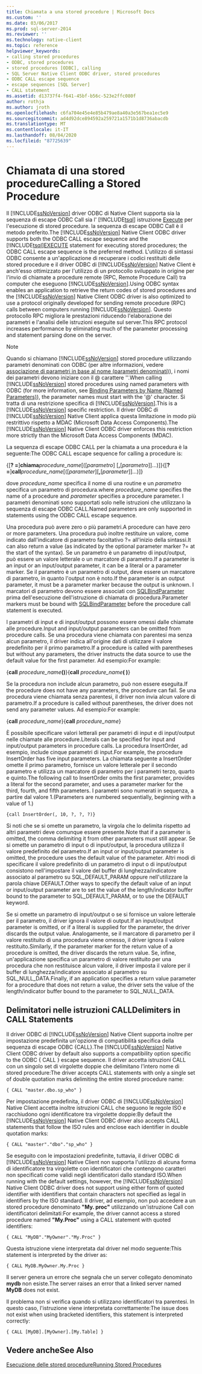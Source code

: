 ```yaml
---
title: Chiamata a una stored procedure | Microsoft Docs
ms.custom: ''
ms.date: 03/06/2017
ms.prod: sql-server-2014
ms.reviewer: ''
ms.technology: native-client
ms.topic: reference
helpviewer_keywords:
- calling stored procedures
- ODBC, stored procedures
- stored procedures [ODBC], calling
- SQL Server Native Client ODBC driver, stored procedures
- ODBC CALL escape sequence
- escape sequences [SQL Server]
- CALL statement
ms.assetid: d13737f4-f641-45bf-b56c-523e2ffc080f
author: rothja
ms.author: jroth
ms.openlocfilehash: c6fa704e45e4e85b479ae8a40a3e567bea1ec5e9
ms.sourcegitcommit: ad4d92dce894592a259721a1571b1d8736abacdb
ms.translationtype: MT
ms.contentlocale: it-IT
ms.lasthandoff: 08/04/2020
ms.locfileid: "87725639"
---
```

# <a name="calling-a-stored-procedure"></a><span data-ttu-id="069d7-102">Chiamata di una stored procedure</span><span class="sxs-lookup"><span data-stu-id="069d7-102">Calling a Stored Procedure</span></span>
  <span data-ttu-id="069d7-103">Il [!INCLUDE[ssNoVersion](../../includes/ssnoversion-md.md)] driver ODBC di Native Client supporta sia la sequenza di escape ODBC Call sia l' [!INCLUDE[tsql](../../includes/tsql-md.md)] istruzione [Execute](/sql/t-sql/language-elements/execute-transact-sql) per l'esecuzione di stored procedure. la sequenza di escape ODBC Call è il metodo preferito.</span><span class="sxs-lookup"><span data-stu-id="069d7-103">The [!INCLUDE[ssNoVersion](../../includes/ssnoversion-md.md)] Native Client ODBC driver supports both the ODBC CALL escape sequence and the [!INCLUDE[tsql](../../includes/tsql-md.md)][EXECUTE](/sql/t-sql/language-elements/execute-transact-sql) statement for executing stored procedures; the ODBC CALL escape sequence is the preferred method.</span></span> <span data-ttu-id="069d7-104">L'utilizzo di sintassi ODBC consente a un'applicazione di recuperare i codici restituiti delle stored procedure e il driver ODBC di [!INCLUDE[ssNoVersion](../../includes/ssnoversion-md.md)] Native Client è anch'esso ottimizzato per l'utilizzo di un protocollo sviluppato in origine per l'invio di chiamate a procedure remote (RPC, Remote Procedure Call) tra computer che eseguono [!INCLUDE[ssNoVersion](../../includes/ssnoversion-md.md)].</span><span class="sxs-lookup"><span data-stu-id="069d7-104">Using ODBC syntax enables an application to retrieve the return codes of stored procedures and the [!INCLUDE[ssNoVersion](../../includes/ssnoversion-md.md)] Native Client ODBC driver is also optimized to use a protocol originally developed for sending remote procedure (RPC) calls between computers running [!INCLUDE[ssNoVersion](../../includes/ssnoversion-md.md)].</span></span> <span data-ttu-id="069d7-105">Questo protocollo RPC migliora le prestazioni riducendo l'elaborazione dei parametri e l'analisi delle istruzioni eseguite sul server.</span><span class="sxs-lookup"><span data-stu-id="069d7-105">This RPC protocol increases performance by eliminating much of the parameter processing and statement parsing done on the server.</span></span>  
  
> [!NOTE]  
>  <span data-ttu-id="069d7-106">Quando si chiamano [!INCLUDE[ssNoVersion](../../includes/ssnoversion-md.md)] stored procedure utilizzando parametri denominati con ODBC (per altre informazioni, vedere [associazione di parametri in base al nome (parametri denominati)](https://go.microsoft.com/fwlink/?LinkID=209721)), i nomi dei parametri devono iniziare con il \@ carattere ''.</span><span class="sxs-lookup"><span data-stu-id="069d7-106">When calling [!INCLUDE[ssNoVersion](../../includes/ssnoversion-md.md)] stored procedures using named parameters with ODBC (for more information, see [Binding Parameters by Name (Named Parameters)](https://go.microsoft.com/fwlink/?LinkID=209721)), the parameter names must start with the '\@' character.</span></span> <span data-ttu-id="069d7-107">Si tratta di una restrizione specifica di [!INCLUDE[ssNoVersion](../../includes/ssnoversion-md.md)].</span><span class="sxs-lookup"><span data-stu-id="069d7-107">This is a [!INCLUDE[ssNoVersion](../../includes/ssnoversion-md.md)] specific restriction.</span></span> <span data-ttu-id="069d7-108">Il driver ODBC di [!INCLUDE[ssNoVersion](../../includes/ssnoversion-md.md)] Native Client applica questa limitazione in modo più restrittivo rispetto a MDAC (Microsoft Data Access Components).</span><span class="sxs-lookup"><span data-stu-id="069d7-108">The [!INCLUDE[ssNoVersion](../../includes/ssnoversion-md.md)] Native Client ODBC driver enforces this restriction more strictly than the Microsoft Data Access Components (MDAC).</span></span>  
  
 <span data-ttu-id="069d7-109">La sequenza di escape ODBC CALL per la chiamata a una procedura è la seguente:</span><span class="sxs-lookup"><span data-stu-id="069d7-109">The ODBC CALL escape sequence for calling a procedure is:</span></span>  
  
 <span data-ttu-id="069d7-110">{[**? =**]**chiama**_procedure_name_[([*parametro*] [**,**[*parametro*]]...)]}</span><span class="sxs-lookup"><span data-stu-id="069d7-110">{[**?=**]**call**_procedure_name_[([*parameter*][**,**[*parameter*]]...)]}</span></span>  
  
 <span data-ttu-id="069d7-111">dove *procedure_name* specifica il nome di una routine e un *parametro* specifica un parametro di procedura.</span><span class="sxs-lookup"><span data-stu-id="069d7-111">where *procedure_name* specifies the name of a procedure and *parameter* specifies a procedure parameter.</span></span> <span data-ttu-id="069d7-112">I parametri denominati sono supportati solo nelle istruzioni che utilizzano la sequenza di escape ODBC CALL.</span><span class="sxs-lookup"><span data-stu-id="069d7-112">Named parameters are only supported in statements using the ODBC CALL escape sequence.</span></span>  
  
 <span data-ttu-id="069d7-113">Una procedura può avere zero o più parametri.</span><span class="sxs-lookup"><span data-stu-id="069d7-113">A procedure can have zero or more parameters.</span></span> <span data-ttu-id="069d7-114">Una procedura può inoltre restituire un valore, come indicato dall'indicatore di parametro facoltativo ?= all'inizio della sintassi.</span><span class="sxs-lookup"><span data-stu-id="069d7-114">It can also return a value (as indicated by the optional parameter marker ?= at the start of the syntax).</span></span> <span data-ttu-id="069d7-115">Se un parametro è un parametro di input/output, può essere un valore letterale o un marcatore di parametro.</span><span class="sxs-lookup"><span data-stu-id="069d7-115">If a parameter is an input or an input/output parameter, it can be a literal or a parameter marker.</span></span> <span data-ttu-id="069d7-116">Se il parametro è un parametro di output, deve essere un marcatore di parametro, in quanto l'output non è noto.</span><span class="sxs-lookup"><span data-stu-id="069d7-116">If the parameter is an output parameter, it must be a parameter marker because the output is unknown.</span></span> <span data-ttu-id="069d7-117">I marcatori di parametro devono essere associati con [SQLBindParameter](../../relational-databases/native-client-odbc-api/sqlbindparameter.md) prima dell'esecuzione dell'istruzione di chiamata di procedura.</span><span class="sxs-lookup"><span data-stu-id="069d7-117">Parameter markers must be bound with [SQLBindParameter](../../relational-databases/native-client-odbc-api/sqlbindparameter.md) before the procedure call statement is executed.</span></span>  
  
 <span data-ttu-id="069d7-118">I parametri di input e di input/output possono essere omessi dalle chiamate alle procedure.</span><span class="sxs-lookup"><span data-stu-id="069d7-118">Input and input/output parameters can be omitted from procedure calls.</span></span> <span data-ttu-id="069d7-119">Se una procedura viene chiamata con parentesi ma senza alcun parametro, il driver indica all'origine dati di utilizzare il valore predefinito per il primo parametro.</span><span class="sxs-lookup"><span data-stu-id="069d7-119">If a procedure is called with parentheses but without any parameters, the driver instructs the data source to use the default value for the first parameter.</span></span> <span data-ttu-id="069d7-120">Ad esempio:</span><span class="sxs-lookup"><span data-stu-id="069d7-120">For example:</span></span>  
  
 <span data-ttu-id="069d7-121">{**call** _procedure_name_**()**}</span><span class="sxs-lookup"><span data-stu-id="069d7-121">{**call** _procedure_name_**( )**}</span></span>  
  
 <span data-ttu-id="069d7-122">Se la procedura non include alcun parametro, può non essere eseguita.</span><span class="sxs-lookup"><span data-stu-id="069d7-122">If the procedure does not have any parameters, the procedure can fail.</span></span> <span data-ttu-id="069d7-123">Se una procedura viene chiamata senza parentesi, il driver non invia alcun valore di parametro.</span><span class="sxs-lookup"><span data-stu-id="069d7-123">If a procedure is called without parentheses, the driver does not send any parameter values.</span></span> <span data-ttu-id="069d7-124">Ad esempio:</span><span class="sxs-lookup"><span data-stu-id="069d7-124">For example:</span></span>  
  
 <span data-ttu-id="069d7-125">{**call** _procedure_name_}</span><span class="sxs-lookup"><span data-stu-id="069d7-125">{**call** _procedure_name_}</span></span>  
  
 <span data-ttu-id="069d7-126">È possibile specificare valori letterali per parametri di input e di input/output nelle chiamate alle procedure.</span><span class="sxs-lookup"><span data-stu-id="069d7-126">Literals can be specified for input and input/output parameters in procedure calls.</span></span> <span data-ttu-id="069d7-127">La procedura InsertOrder, ad esempio, include cinque parametri di input.</span><span class="sxs-lookup"><span data-stu-id="069d7-127">For example, the procedure InsertOrder has five input parameters.</span></span> <span data-ttu-id="069d7-128">La chiamata seguente a InsertOrder omette il primo parametro, fornisce un valore letterale per il secondo parametro e utilizza un marcatore di parametro per i parametri terzo, quarto e quinto.</span><span class="sxs-lookup"><span data-stu-id="069d7-128">The following call to InsertOrder omits the first parameter, provides a literal for the second parameter, and uses a parameter marker for the third, fourth, and fifth parameters.</span></span> <span data-ttu-id="069d7-129">I parametri sono numerati in sequenza, a partire dal valore 1.</span><span class="sxs-lookup"><span data-stu-id="069d7-129">(Parameters are numbered sequentially, beginning with a value of 1.)</span></span>  
  
```  
{call InsertOrder(, 10, ?, ?, ?)}  
```  
  
 <span data-ttu-id="069d7-130">Si noti che se si omette un parametro, la virgola che lo delimita rispetto ad altri parametri deve comunque essere presente.</span><span class="sxs-lookup"><span data-stu-id="069d7-130">Note that if a parameter is omitted, the comma delimiting it from other parameters must still appear.</span></span> <span data-ttu-id="069d7-131">Se si omette un parametro di input o di input/output, la procedura utilizza il valore predefinito del parametro.</span><span class="sxs-lookup"><span data-stu-id="069d7-131">If an input or input/output parameter is omitted, the procedure uses the default value of the parameter.</span></span> <span data-ttu-id="069d7-132">Altri modi di specificare il valore predefinito di un parametro di input o di input/output consistono nell'impostare il valore del buffer di lunghezza/indicatore associato al parametro su SQL_DEFAULT_PARAM oppure nell'utilizzare la parola chiave DEFAULT.</span><span class="sxs-lookup"><span data-stu-id="069d7-132">Other ways to specify the default value of an input or input/output parameter are to set the value of the length/indicator buffer bound to the parameter to SQL_DEFAULT_PARAM, or to use the DEFAULT keyword.</span></span>  
  
 <span data-ttu-id="069d7-133">Se si omette un parametro di input/output o se si fornisce un valore letterale per il parametro, il driver ignora il valore di output.</span><span class="sxs-lookup"><span data-stu-id="069d7-133">If an input/output parameter is omitted, or if a literal is supplied for the parameter, the driver discards the output value.</span></span> <span data-ttu-id="069d7-134">Analogamente, se il marcatore di parametro per il valore restituito di una procedura viene omesso, il driver ignora il valore restituito.</span><span class="sxs-lookup"><span data-stu-id="069d7-134">Similarly, if the parameter marker for the return value of a procedure is omitted, the driver discards the return value.</span></span> <span data-ttu-id="069d7-135">Se, infine, un'applicazione specifica un parametro di valore restituito per una procedura che non restituisce alcun valore, il driver imposta il valore per il buffer di lunghezza/indicatore associato al parametro su SQL_NULL_DATA.</span><span class="sxs-lookup"><span data-stu-id="069d7-135">Finally, if an application specifies a return value parameter for a procedure that does not return a value, the driver sets the value of the length/indicator buffer bound to the parameter to SQL_NULL_DATA.</span></span>  
  
## <a name="delimiters-in-call-statements"></a><span data-ttu-id="069d7-136">Delimitatori nelle istruzioni CALL</span><span class="sxs-lookup"><span data-stu-id="069d7-136">Delimiters in CALL Statements</span></span>  
 <span data-ttu-id="069d7-137">Il driver ODBC di [!INCLUDE[ssNoVersion](../../includes/ssnoversion-md.md)] Native Client supporta inoltre per impostazione predefinita un'opzione di compatibilità specifica della sequenza di escape ODBC {CALL}.</span><span class="sxs-lookup"><span data-stu-id="069d7-137">The [!INCLUDE[ssNoVersion](../../includes/ssnoversion-md.md)] Native Client ODBC driver by default also supports a compatibility option specific to the ODBC { CALL } escape sequence.</span></span> <span data-ttu-id="069d7-138">Il driver accetta istruzioni CALL con un singolo set di virgolette doppie che delimitano l'intero nome di stored procedure:</span><span class="sxs-lookup"><span data-stu-id="069d7-138">The driver accepts CALL statements with only a single set of double quotation marks delimiting the entire stored procedure name:</span></span>  
  
```  
{ CALL "master.dbo.sp_who" }  
```  
  
 <span data-ttu-id="069d7-139">Per impostazione predefinita, il driver ODBC di [!INCLUDE[ssNoVersion](../../includes/ssnoversion-md.md)] Native Client accetta inoltre istruzioni CALL che seguono le regole ISO e racchiudono ogni identificatore tra virgolette doppie:</span><span class="sxs-lookup"><span data-stu-id="069d7-139">By default the [!INCLUDE[ssNoVersion](../../includes/ssnoversion-md.md)] Native Client ODBC driver also accepts CALL statements that follow the ISO rules and enclose each identifier in double quotation marks:</span></span>  
  
```  
{ CALL "master"."dbo"."sp_who" }  
```  
  
 <span data-ttu-id="069d7-140">Se eseguito con le impostazioni predefinite, tuttavia, il driver ODBC di [!INCLUDE[ssNoVersion](../../includes/ssnoversion-md.md)] Native Client non supporta l'utilizzo di alcuna forma di identificatore tra virgolette con identificatori che contengono caratteri non specificati come validi negli identificatori dallo standard ISO.</span><span class="sxs-lookup"><span data-stu-id="069d7-140">When running with the default settings, however, the [!INCLUDE[ssNoVersion](../../includes/ssnoversion-md.md)] Native Client ODBC driver does not support using either form of quoted identifier with identifiers that contain characters not specified as legal in identifiers by the ISO standard.</span></span> <span data-ttu-id="069d7-141">Il driver, ad esempio, non può accedere a un stored procedure denominato **"My. proc"** utilizzando un'istruzione Call con identificatori delimitati:</span><span class="sxs-lookup"><span data-stu-id="069d7-141">For example, the driver cannot access a stored procedure named **"My.Proc"** using a CALL statement with quoted identifiers:</span></span>  
  
```  
{ CALL "MyDB"."MyOwner"."My.Proc" }  
```  
  
 <span data-ttu-id="069d7-142">Questa istruzione viene interpretata dal driver nel modo seguente:</span><span class="sxs-lookup"><span data-stu-id="069d7-142">This statement is interpreted by the driver as:</span></span>  
  
```  
{ CALL MyDB.MyOwner.My.Proc }  
```  
  
 <span data-ttu-id="069d7-143">Il server genera un errore che segnala che un server collegato denominato **mydb** non esiste.</span><span class="sxs-lookup"><span data-stu-id="069d7-143">The server raises an error that a linked server named **MyDB** does not exist.</span></span>  
  
 <span data-ttu-id="069d7-144">Il problema non si verifica quando si utilizzano identificatori tra parentesi. In questo caso, l'istruzione viene interpretata correttamente:</span><span class="sxs-lookup"><span data-stu-id="069d7-144">The issue does not exist when using bracketed identifiers, this statement is interpreted correctly:</span></span>  
  
```  
{ CALL [MyDB].[MyOwner].[My.Table] }  
```  
  
## <a name="see-also"></a><span data-ttu-id="069d7-145">Vedere anche</span><span class="sxs-lookup"><span data-stu-id="069d7-145">See Also</span></span>  
 [<span data-ttu-id="069d7-146">Esecuzione delle stored procedure</span><span class="sxs-lookup"><span data-stu-id="069d7-146">Running Stored Procedures</span></span>](../../relational-databases/native-client-odbc-stored-procedures/running-stored-procedures.md)  
  
  
